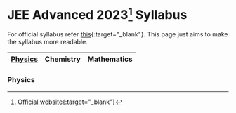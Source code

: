 # JEE Advanced 2023[^1] Syllabus
For official syllabus refer [this](https://jeeadv.ac.in/documents/jee-advanced-2023-syllabus.pdf){:target="_blank"}. This page just aims to make the syllabus more readable.

| [Physics](https://github.com/not-soham/jeeadv2023syllabus/edit/main/README.md#physics) | Chemistry | Mathematics |
|-|-|-|


### Physics


[^1]: [Official website](https://jeeadv.ac.in/){:target="_blank"}
